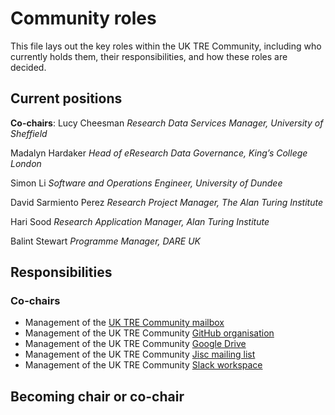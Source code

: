# Community roles

This file lays out the key roles within the UK TRE Community, including who currently holds them, their responsibilities, and how these roles are decided.

## Current positions

**Co-chairs**:
Lucy Cheesman
*Research Data Services Manager, University of Sheffield*

Madalyn Hardaker
*Head of eResearch Data Governance, King’s College London*

Simon Li
*Software and Operations Engineer, University of Dundee*

David Sarmiento Perez
*Research Project Manager, The Alan Turing Institute*

Hari Sood
*Research Application Manager, Alan Turing Institute*

Balint Stewart
*Programme Manager, DARE UK*

## Responsibilities
### Co-chairs
* Management of the [UK TRE Community mailbox](mailto:uktrecommunity@gmail.com)
* Management of the UK TRE Community [GitHub organisation](https://github.com/uk-tre)
* Management of the UK TRE Community [Google Drive](https://drive.google.com/drive/folders/1yH05sKEZxvHqQwjEkUDIsQdPDMZxY_g2?usp=sharing)
* Management of the UK TRE Community [Jisc mailing list](https://www.jiscmail.ac.uk/cgi-bin/wa-jisc.exe?SUBED1=UK-TRE-COMM&A=1)
* Management of the UK TRE Community [Slack workspace](https://join.slack.com/t/uktrecommunity/shared_invite/zt-26r7jz25d-J5iV0XoqyLepEiKk4XpJVg)

## Becoming chair or co-chair